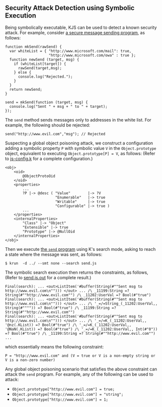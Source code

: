 ## Security Attack Detection using Symbolic Execution

Being symbolically executable, KJS can be used to detect a known security attack.
For example, consider [a secure message sending program](send.js), as follows:
```
function mkSend(rawSend) {
  var whiteList = { "http://www.microsoft.com/mail": true,
                    "http://www.microsoft.com/owa" : true };
  function newSend (target, msg) {
    if (whiteList[target]) {
      rawSend(target,msg);
    } else {
      console.log("Rejected.");
    }
  }
  return newSend;
}

send = mkSend(function (target, msg) {
  console.log("Sent " + msg + " to " + target);
});
```
The `send` method sends messages only to addresses in the white list. 
For example, the following should be rejected:
```
send("http://www.evil.com","msg"); // Rejected
```

Suspecting a global object poisoning attack, we construct a
configuration adding a symbolic property `P` with symbolic value `V` in the
`Object.prototype` object, equivalent to executing `Object.prototype[P] = V`,
as follows:
(Refer to [js-config.k](js-config.k) for a complete configuration.)
```
<obj>
    <oid>
        @ObjectProtoOid
    </oid>
    <properties>
        ...
        ?P |-> @desc ( "Value"        |-> ?V 
                       "Enumerable"   |-> true 
                       "Writable"     |-> true 
                       "Configurable" |-> true )
        ...
    </properties>
    <internalProperties>
        "Class" |-> "Object"
        "Extensible" |-> true
        "Prototype" |-> @NullOid
    </internalProperties>
</obj>
```

Then we execute [the `send` program](send.js) using K's search mode, asking to reach
a state where the message was sent, as follows:
```
$ krun  -d ../ --smt none --search send.js
```

The symbolic search execution then returns the constraints, as follows,
(Refer to [send.js.out](send.js.out) for a complete result.)
```
Final(search): ... <out>ListItem('#buffer(String(#""Sent msg to http://www.evil.com\n""))) </out> ... /\ _11199:String =? String(#""http://www.evil.com"") /\ _11202:UserVal =? Bool(#"true") 
Final(search): ... <out>ListItem('#buffer(String(#""Sent msg to http://www.evil.com\n""))) </out> ... /\ '_=/=String_(_11202:UserVal,, String(#"""")) =? Bool(#"true") /\ _11199:String =? String(#""http://www.evil.com"") 
Final(search): ... <out>ListItem('#buffer(String(#""Sent msg to http://www.evil.com\n""))) </out> ... /\ '_=/=K_(_11202:UserVal,, '@nz(.KList)) =? Bool(#"true") /\ '_=/=K_(_11202:UserVal,, '@NaN(.KList)) =? Bool(#"true") /\ '_=/=K_(_11202:UserVal,, Int(#"0")) =? Bool(#"true") /\ _11199:String =? String(#""http://www.evil.com"") 
...
```
which essentially means the following constraint:
```
P = "http://www.evil.com" and (V = true or V is a non-empty string or V is a non-zero number)
```

Any global object poisoning scenario that satisfies the above constraint can attack the
`send` program. For example, any of the following can be used to attack:
 * `Object.prototype["http://www.evil.com"] = true;`
 * `Object.prototype["http://www.evil.com"] = "string";`
 * `Object.prototype["http://www.evil.com"] = 1;`
